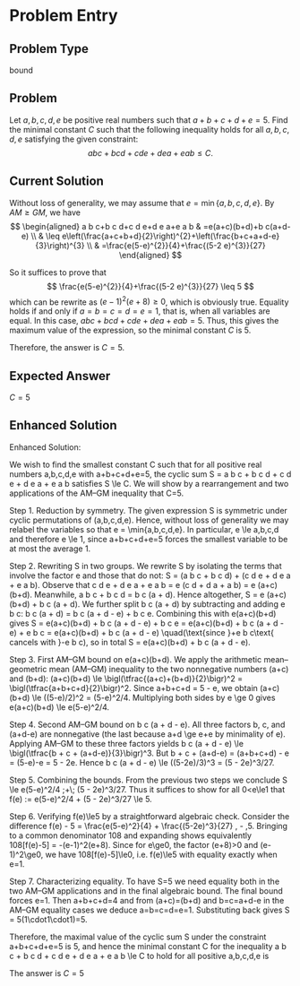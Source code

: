 # Problem Entry

## Problem Type
bound

## Problem
Let $a, b, c, d, e$ be positive real numbers such that $a+b+c+d+e=5$. Find the minimal constant $C$ such that the following inequality holds for all $a, b, c, d, e$ satisfying the given constraint:
$$
a b c + b c d + c d e + d e a + e a b \leq C.
$$

## Current Solution
Without loss of generality, we may assume that $e=\min \{a, b, c, d, e\}$.
By $AM \geq GM$, we have
$$
\begin{aligned}
a b c+b c d+c d e+d e a+e a b & =e(a+c)(b+d)+b c(a+d-e) \\
& \leq e\left(\frac{a+c+b+d}{2}\right)^{2}+\left(\frac{b+c+a+d-e}{3}\right)^{3} \\
& =\frac{e(5-e)^{2}}{4}+\frac{(5-2 e)^{3}}{27}
\end{aligned}
$$

So it suffices to prove that
$$
\frac{e(5-e)^{2}}{4}+\frac{(5-2 e)^{3}}{27} \leq 5
$$
which can be rewrite as $(e-1)^{2}(e+8) \geq 0$, which is obviously true.
Equality holds if and only if $a = b = c = d = e = 1$, that is, when all variables are equal. In this case, $a b c + b c d + c d e + d e a + e a b = 5$. Thus, this gives the maximum value of the expression, so the minimal constant $C$ is $5$.

Therefore, the answer is $C = 5$.

## Expected Answer
$C = 5$

## Enhanced Solution
Enhanced Solution:

We wish to find the smallest constant C such that for all positive real numbers a,b,c,d,e with a+b+c+d+e=5, the cyclic sum
  S = a b c + b c d + c d e + d e a + e a b
satisfies S \le C.  We will show by a rearrangement and two applications of the AM–GM inequality that C=5.

Step 1. Reduction by symmetry.  The given expression S is symmetric under cyclic permutations of (a,b,c,d,e).  Hence, without loss of generality we may relabel the variables so that e = \min\{a,b,c,d,e\}.  In particular, e \le a,b,c,d and therefore e \le 1, since a+b+c+d+e=5 forces the smallest variable to be at most the average 1.

Step 2. Rewriting S in two groups.  We rewrite S by isolating the terms that involve the factor e and those that do not:
  S = (a b c + b c d) + (c d e + d e a + e a b).
Observe that
  c d e + d e a + e a b = e (c d + d a + a b) = e (a+c)(b+d).
Meanwhile,
  a b c + b c d = b c (a + d).
Hence altogether,
  S = e (a+c)(b+d) + b c (a + d).
We further split b c (a + d) by subtracting and adding e b c:
  b c (a + d) = b c (a + d - e) + b c e.
Combining this with e(a+c)(b+d) gives
  S = e(a+c)(b+d) + b c (a + d - e) + b c e
    = e(a+c)(b+d) + b c (a + d - e) + e b c
    = e(a+c)(b+d) + b c (a + d - e)  \quad(\text{since }+e b c\text{ cancels with }-e b c),
so in total
  S = e(a+c)(b+d) + b c (a + d - e).

Step 3. First AM–GM bound on e(a+c)(b+d).
We apply the arithmetic mean–geometric mean (AM–GM) inequality to the two nonnegative numbers (a+c) and (b+d):
  (a+c)(b+d) \le  \bigl(\tfrac{(a+c)+(b+d)}{2}\bigr)^2  = \bigl(\tfrac{a+b+c+d}{2}\bigr)^2.
Since a+b+c+d = 5 - e, we obtain
  (a+c)(b+d) \le ((5-e)/2)^2 = (5-e)^2/4.
Multiplying both sides by e \ge 0 gives
  e(a+c)(b+d) \le e(5-e)^2/4.

Step 4. Second AM–GM bound on b c (a + d - e).
All three factors b, c, and (a+d-e) are nonnegative (the last because a+d \ge e+e by minimality of e).  Applying AM–GM to these three factors yields
  b c (a + d - e) \le \bigl(\tfrac{b + c + (a+d-e)}{3}\bigr)^3.
But
  b + c + (a+d-e) = (a+b+c+d) - e = (5-e)-e = 5 - 2e.
Hence
  b c (a + d - e) \le ((5-2e)/3)^3 = (5 - 2e)^3/27.

Step 5. Combining the bounds.  From the previous two steps we conclude
  S \le e(5-e)^2/4 \;+\\; (5 - 2e)^3/27.
Thus it suffices to show for all 0<e\le1 that
  f(e) := e(5-e)^2/4 + (5 - 2e)^3/27  \le  5.

Step 6. Verifying f(e)\le5 by a straightforward algebraic check.  Consider the difference
  f(e) - 5 = \frac{e(5-e)^2}{4} + \frac{(5-2e)^3}{27} \, - \,5.
Bringing to a common denominator 108 and expanding shows equivalently
  108[f(e)-5] = -(e-1)^2(e+8).
Since for e\ge0, the factor (e+8)>0 and (e-1)^2\ge0, we have 108[f(e)-5]\le0, i.e. f(e)\le5 with equality exactly when e=1.

Step 7. Characterizing equality.  To have S=5 we need equality both in the two AM–GM applications and in the final algebraic bound.  The final bound forces e=1.  Then a+b+c+d=4 and from (a+c)=(b+d) and b=c=a+d-e in the AM–GM equality cases we deduce a=b=c=d=e=1.  Substituting back gives S = 5(1\cdot1\cdot1)=5.

Therefore, the maximal value of the cyclic sum S under the constraint a+b+c+d+e=5 is 5, and hence the minimal constant C for the inequality
  a b c + b c d + c d e + d e a + e a b \le C
to hold for all positive a,b,c,d,e is

The answer is $C=5$

